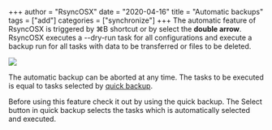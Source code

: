 +++
author = "RsyncOSX"
date = "2020-04-16"
title =  "Automatic backups"
tags = ["add"]
categories = ["synchronize"]
+++
The automatic feature of RsyncOSX is triggered by ⌘B shortcut or by select the **double arrow**. RsyncOSX executes a --dry-run task for all configurations and execute a backup run for all tasks with data to be transferred or files to be deleted.

![](/images/RsyncOSX/master/intro/menu4.png)

The automatic backup can be aborted at any time. The tasks to be executed is equal to tasks selected by [quick backup](/post/quickbackup/).

Before using this feature check it out by using the quick backup. The Select button in quick backup selects the tasks which is automatically selected and executed.

